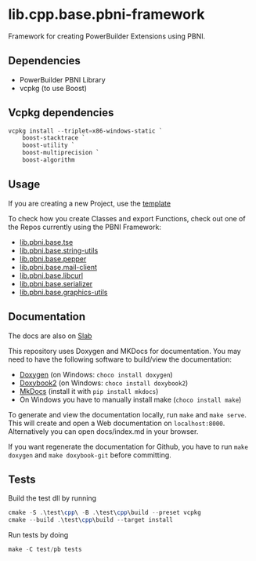 # lib.cpp.base.pbni-framework
Framework for creating PowerBuilder Extensions using PBNI.

## Dependencies
 - PowerBuilder PBNI Library
 - vcpkg (to use Boost)

## Vcpkg dependencies
```ps1
vcpkg install --triplet=x86-windows-static `
	boost-stacktrace `
	boost-utility `
	boost-multiprecision `
	boost-algorithm
```

## Usage
If you are creating a new Project, use the [template](https://github.com/informaticon/div.cpp.base.pbni-extension-template)

To check how you create Classes and export Functions, check out one of the Repos currently using the PBNI Framework:
 - [lib.pbni.base.tse](https://github.com/informaticon/lib.pbni.base.tse)
 - [lib.pbni.base.string-utils](https://github.com/informaticon/lib.pbni.base.string-utils)
 - [lib.pbni.base.pepper](https://github.com/informaticon/lib.pbni.base.pepper)
 - [lib.pbni.base.mail-client](https://github.com/informaticon/lib.pbni.base.mail-client)
 - [lib.pbni.base.libcurl](https://github.com/informaticon/lib.pbni.base.libcurl)
 - [lib.pbni.base.serializer](https://github.com/informaticon/lib.pbni.base.serializer)
 - [lib.pbni.base.graphics-utils](https://github.com/informaticon/lib.pbni.base.graphics-utils)


## Documentation
The docs are also on [Slab](https://slab.informaticon.com/posts/lib-cpp-base-pbni-framework-viyzp8mr)

This repository uses Doxygen and MKDocs for documentation.
You may need to have the following software to build/view the documentation:
* [Doxygen](https://www.doxygen.nl) (on Windows: `choco install doxygen`)
* [Doxybook2](https://github.com/matusnovak/doxybook2) (on Windows: `choco install doxybook2`)
* [MkDocs](https://www.mkdocs.org/) (install it with `pip install mkdocs`)
* On Windows you have to manually install make (`choco install make`)

To generate and view the documentation locally, run `make` and `make serve`.
This will create and open a Web documentation on `localhost:8000`. Alternatively you can open docs/index.md in your browser.

If you want regenerate the documentation for Github, you have to run `make doxygen` and `make doxybook-git` before committing.


## Tests
Build the test dll by running
```ps1
cmake -S .\test\cpp\ -B .\test\cpp\build --preset vcpkg
cmake --build .\test\cpp\build --target install
```

Run tests by doing
```ps1
make -C test/pb tests
```

